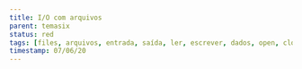 ```yaml
---
title: I/O com arquivos
parent: temasix
status: red
tags: [files, arquivos, entrada, saída, ler, escrever, dados, open, close, with]
timestamp: 07/06/20
---
```


